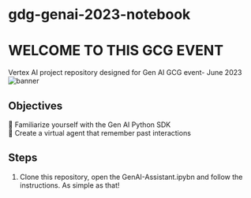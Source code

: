 # gdg-genai-2023-notebook

# WELCOME TO THIS GCG EVENT
Vertex AI project repository designed for Gen AI GCG event- June 2023
![banner](https://github.com/devoteamgcloud/gdg-genai-2023-notebook/blob/main/pics/banner.png)

## Objectives
:dart: Familiarize yourself with the Gen AI Python SDK \
:dart: Create a virtual agent that remember past interactions

## Steps
1. Clone this repository, open the GenAI-Assistant.ipybn and follow the instructions.
As simple as that!
